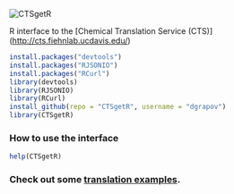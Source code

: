 ![CTSgetR](https://github.com/dgrapov/CTSgetR/blob/master/etc/ctsgetR_logo.png?raw=true)

R interface to the [Chemical Translation Service (CTS)] (http://cts.fiehnlab.ucdavis.edu/)

```R
install.packages("devtools")
install.packages("RJSONIO")
install.packages("RCurl") 
library(devtools)
library(RJSONIO)
library(RCurl) 
install_github(repo = "CTSgetR", username = "dgrapov")
library(CTSgetR)
```

### How to use the interface
```R
help(CTSgetR)
```

### Check out some [translation examples](https://github.com/dgrapov/CTSgetR/wiki/Chemical-Translation-System-in-R).
